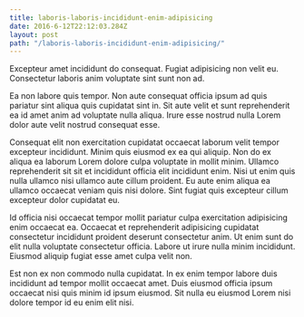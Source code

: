 ```yaml
---
title: laboris-laboris-incididunt-enim-adipisicing
date: 2016-6-12T22:12:03.284Z
layout: post
path: "/laboris-laboris-incididunt-enim-adipisicing/"
---
```


Excepteur amet incididunt do consequat. Fugiat adipisicing non velit eu. Consectetur laboris anim voluptate sint sunt non ad.

Ea non labore quis tempor. Non aute consequat officia ipsum ad quis pariatur sint aliqua quis cupidatat sint in. Sit aute velit et sunt reprehenderit ea id amet anim ad voluptate nulla aliqua. Irure esse nostrud nulla Lorem dolor aute velit nostrud consequat esse.

Consequat elit non exercitation cupidatat occaecat laborum velit tempor excepteur incididunt. Minim quis eiusmod ex ea qui aliquip. Non do ex aliqua ea laborum Lorem dolore culpa voluptate in mollit minim. Ullamco reprehenderit sit sit et incididunt officia elit incididunt enim. Nisi ut enim quis nulla ullamco nisi ullamco aute cillum proident. Eu aute enim aliqua ea ullamco occaecat veniam quis nisi dolore. Sint fugiat quis excepteur cillum excepteur dolor cupidatat eu.

Id officia nisi occaecat tempor mollit pariatur culpa exercitation adipisicing enim occaecat ea. Occaecat et reprehenderit adipisicing cupidatat consectetur incididunt proident deserunt consectetur anim. Ut enim sunt do elit nulla voluptate consectetur officia. Labore ut irure nulla minim incididunt. Eiusmod aliquip fugiat esse amet culpa velit non.

Est non ex non commodo nulla cupidatat. In ex enim tempor labore duis incididunt ad tempor mollit occaecat amet. Duis eiusmod officia ipsum occaecat nisi quis minim id ipsum eiusmod. Sit nulla eu eiusmod Lorem nisi dolore tempor id eu enim elit nisi.